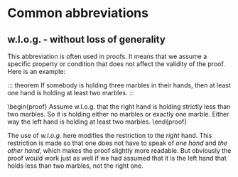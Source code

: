 # Common abbreviations

## w.l.o.g. - without loss of generality

This abbreviation is often used in proofs.
It means that we assume a specific property or condition that does not affect the validity of the proof.
Here is an example:

::: theorem
If somebody is holding three marbles in their hands, then at least one hand is holding at least two marbles.
:::

\begin{proof}
Assume w.l.o.g. that the right hand is holding strictly less than two marbles.
So it is holding either no marbles or exactly one marble.
Either way the left hand is holding at least two marbles.
\end{proof}

The use of *w.l.o.g.* here modifies the restriction to the *right* hand.
This restriction is made so that one does not have to speak of *one hand* and *the other hand*, which makes the proof slightly more readable.
But obviously the proof would work just as well if we had assumed that it is the left hand that holds less than two marbles, not the right one.
